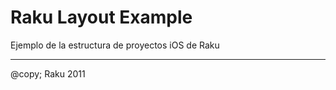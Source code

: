 Raku Layout Example
====================

Ejemplo de la estructura de proyectos iOS de Raku


___________________
@copy; Raku 2011
